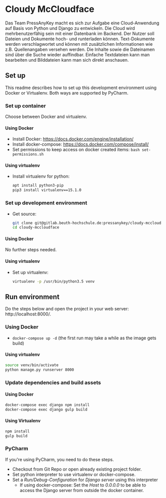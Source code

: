 # Cloudy McCloudface

Das Team PressAnyKey macht es sich zur Aufgabe eine Cloud-Anwendung auf Basis von Python und Django zu entwickeln.
Die Cloud wird mehrbenutzerfähig sein mit einer Datenbank im Backend. Der Nutzer soll Dateien und Dokumente hoch- und runterladen können. Text-Dokumente werden verschlagwortet und können mit zusätzlichen Informationen wie z.B. Quellenangaben versehen werden. Die Inhalte sowie die Dateinamen sind über die Suche wieder auffindbar. Einfache Textdateien kann man bearbeiten und Bilddateien kann man sich direkt anschauen.

## Set up

This readme describes how to set up this development environment using Docker or Virtualenv. Both ways are supported by PyCharm.

### Set up container

Choose between Docker and virtualenv.

#### Using Docker

- Install Docker:
  https://docs.docker.com/engine/installation/
- Install docker-compose:
  https://docs.docker.com/compose/install/
- Set permissions to keep access on docker created items:
  `bash set-permissions.sh`

#### Using virtualenv

- Install virtualenv for python:
  ```bash
  apt install python3-pip
  pip3 install virtualenv==15.1.0
  ```

### Set up development environment

- Get source:
  ```bash
  git clone git@gitlab.beuth-hochschule.de:pressanykey/cloudy-mccloudface.git
  cd cloudy-mccloudface
  ```

#### Using Docker

No further steps needed.

#### Using virtualenv
 
- Set up virtualenv:
  ```bash
  virtualenv -p /usr/bin/python3.5 venv
  ```

## Run environment

Do the steps below and open the project in your web server: http://localhost:8000/.

### Using Docker

- `docker-compose up -d` (the first run may take a while as the image gets build)

#### Using virtualenv

  ```bash
  source venv/bin/activate
  python manage.py runserver 8000
  ```

### Update dependencies and build assets

#### Using Docker

```bash
docker-compose exec django npm install
docker-compose exec django gulp build
```

#### Using Virtualenv

```bash
npm install
gulp build
```

### PyCharm

If you're using PyCharm, you need to do these steps.

- Checkout from Git Repo or open already existing project folder.
- Set python interpreter to use virtualenv or docker-compose.
- Set a _Run/Debug-Configuration_ for _Django server_ using this interpreter
    - If using docker-compose: Set the _Host_ to _0.0.0.0_ to be able to access the Django server from outside the docker container.
    